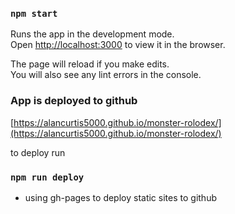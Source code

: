 ### `npm start`

Runs the app in the development mode.\
Open [http://localhost:3000](http://localhost:3000) to view it in the browser.

The page will reload if you make edits.\
You will also see any lint errors in the console.

### App is deployed to github
[https://alancurtis5000.github.io/monster-rolodex/](https://alancurtis5000.github.io/monster-rolodex/)

to deploy run
### `npm run deploy`
- using gh-pages to deploy static sites to github